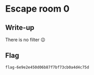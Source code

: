 # Escape room 0

## Write-up

There is no filter 😉

## Flag

`flag-6e9e2e450d06b87f7bf73cb0a4d4c75d`

